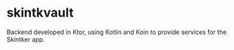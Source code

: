 # skintkvault
Backend developed in Ktor, using Kotlin and Koin to provide services for the Skintker app.
